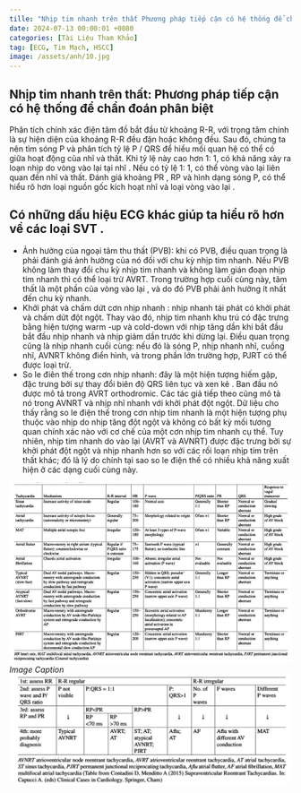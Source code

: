 ```yaml
---
tille: "Nhịp tim nhanh trên thất Phương pháp tiếp cận có hệ thống để chẩn đoán phân biệt"
date: 2024-07-13 00:00:01 +0080
categories: [Tài Liệu Tham Khảo]
tag: [ECG, Tim Mạch, HSCC]
image: /assets/anh/10.jpg
---
```

## Nhịp tim nhanh trên thất: Phương pháp tiếp cận có hệ thống để chẩn đoán phân biệt
 Phân tích chính xác điện tâm đồ bắt đầu từ khoảng R-R, với trọng tâm chính là sự hiện diện của khoảng R-R đều đặn hoặc không đều.  Sau đó, chúng ta nên tìm sóng P và phân tích tỷ lệ P / QRS để hiểu  mối quan hệ có thể có giữa hoạt động của nhĩ và thất.  Khi tỷ lệ này cao hơn 1: 1, có khả năng xảy ra  loạn nhịp do vòng vào lại tại  nhĩ .  Nếu có tỷ lệ 1: 1, có thể  vòng vào lại  liên quan đến nhĩ và  thất.  Đánh giá khoảng PR , RP và hình dạng  sóng P, có thể hiểu rõ hơn loại nguồn gốc  kích hoạt nhĩ và loại vòng vào lại .
## Có những dấu hiệu ECG khác giúp ta hiểu rõ hơn về các loại SVT .
 - Ảnh hưởng của ngoại tâm thu thất  (PVB): khi có PVB, điều quan trọng là phải đánh giá ảnh hưởng của nó đối với chu kỳ nhịp tim nhanh.  Nếu PVB không làm thay đổi chu kỳ nhịp tim nhanh và không làm gián đoạn nhịp tim nhanh thì có thể loại trừ AVRT.  Trong trường hợp cuối cùng này, tâm thất là một phần của  vòng vào lại , và do đó PVB phải ảnh hưởng ít nhất đến chu kỳ nhanh.  
 - Khởi phát và chấm dứt cơn nhịp nhanh : nhịp nhanh tái phát có khởi phát và chấm dứt đột ngột.  Thay vào đó, nhịp tim nhanh khu trú có đặc trưng  bằng hiện tượng warm -up và cold-down với nhịp  tăng dần khi bắt đầu bắt đầu nhịp nhanh và nhịp  giảm dần trước khi dừng lại.  Điều quan trọng cũng là nhịp  nhanh cuối cùng: nếu đó là sóng P, nhịp nhanh nhĩ, cuồng  nhĩ, AVNRT không điển hình, và trong phần lớn trường hợp, PJRT có thể được loại trừ. 
- So le điên thế trong cơn nhịp nhanh: đây là một hiện tượng hiếm gặp, đặc trưng bởi sự thay đổi biên độ QRS liên tục và xen kẻ .  Ban đầu nó được mô tả trong AVRT orthodromic.  Các tác giả tiếp theo cũng mô tả nó trong AVNRT và nhịp nhĩ nhanh với khởi phát đột ngột.  Dữ liệu cho thấy rằng so le điện  thế trong cơn nhịp tim nhanh là một hiện tượng phụ thuộc vào nhịp do nhịp tăng đột ngột và không có bất kỳ mối tương quan chính xác nào với cơ chế của một cơn nhịp tim nhanh cụ thể.  Tuy nhiên, nhịp tim nhanh do vào lại  (AVRT và AVNRT) được đặc trưng bởi sự khởi phát đột ngột và nhịp nhanh  hơn so với các rối loạn nhịp tim trên thất khác;  đó là lý do chính tại sao so le  điện thế có nhiều khả năng xuất hiện ở các dạng cuối cùng này.
  
![img-description](/assets/anh/10.jpg)
_Image Caption_
![img-description](/assets/anh/11.jpg)
